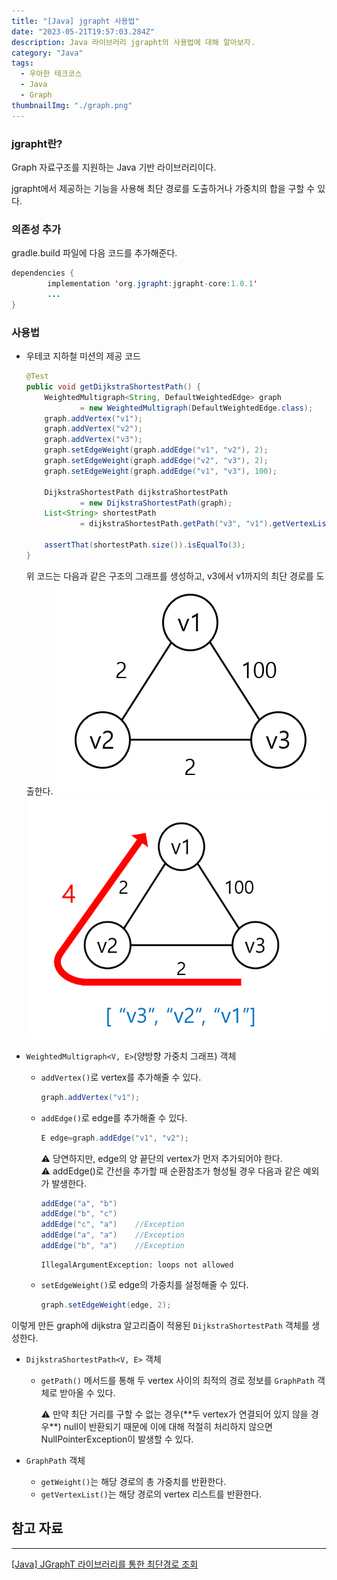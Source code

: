 ```yaml
---
title: "[Java] jgrapht 사용법"
date: "2023-05-21T19:57:03.284Z"
description: Java 라이브러리 jgrapht의 사용법에 대해 알아보자.
category: "Java"
tags:
  - 우아한 테크코스
  - Java
  - Graph
thumbnailImg: "./graph.png"
---
```


### jgrapht란?

Graph 자료구조를 지원하는 Java 기반 라이브러리이다.

jgrapht에서 제공하는 기능을 사용해 최단 경로를 도출하거나 가중치의 합을 구할 수 있다.

### 의존성 추가

gradle.build 파일에 다음 코드를 추가해준다.

```java
dependencies {
		implementation 'org.jgrapht:jgrapht-core:1.0.1'
		...
}
```

### 사용법

- 우테코 지하철 미션의 제공 코드

  ```java
  @Test
  public void getDijkstraShortestPath() {
      WeightedMultigraph<String, DefaultWeightedEdge> graph
              = new WeightedMultigraph(DefaultWeightedEdge.class);
      graph.addVertex("v1");
      graph.addVertex("v2");
      graph.addVertex("v3");
      graph.setEdgeWeight(graph.addEdge("v1", "v2"), 2);
      graph.setEdgeWeight(graph.addEdge("v2", "v3"), 2);
      graph.setEdgeWeight(graph.addEdge("v1", "v3"), 100);

      DijkstraShortestPath dijkstraShortestPath
              = new DijkstraShortestPath(graph);
      List<String> shortestPath
              = dijkstraShortestPath.getPath("v3", "v1").getVertexList();

      assertThat(shortestPath.size()).isEqualTo(3);
  }
  ```

  위 코드는 다음과 같은 구조의 그래프를 생성하고, v3에서 v1까지의 최단 경로를 도출한다.
  ![Untitled](graph.png)
  ![Untitled](graph2.png)

- `WeightedMultigraph<V, E>`(양방향 가중치 그래프) 객체

  - `addVertex()`로 vertex를 추가해줄 수 있다.
    ```java
    graph.addVertex("v1");
    ```
  - `addEdge()`로 edge를 추가해줄 수 있다.

    ```java
    E edge=graph.addEdge("v1", "v2");
    ```

      <aside>
      ⚠️ 당연하지만, edge의 양 끝단의 vertex가 먼저 추가되어야 한다.
      
      </aside>
      
      <aside>
      ⚠️ addEdge()로 간선을 추가할 때 순환참조가 형성될 경우 다음과 같은 예외가 발생한다.
      
      ```java
      addEdge("a", "b")
      addEdge("b", "c")
      addEdge("c", "a")    //Exception
      addEdge("a", "a")    //Exception
      addEdge("b", "a")    //Exception
      ```
      
      ```
      IllegalArgumentException: loops not allowed
      ```
      
      </aside>

  - `setEdgeWeight()`로 edge의 가중치를 설정해줄 수 있다.
    ```java
    graph.setEdgeWeight(edge, 2);
    ```

이렇게 만든 graph에 dijkstra 알고리즘이 적용된 `DijkstraShortestPath` 객체를 생성한다.

- `DijkstraShortestPath<V, E>` 객체

  - `getPath()` 메서드를 통해 두 vertex 사이의 최적의 경로 정보를 `GraphPath` 객체로 받아올 수 있다.
      <aside>
      ⚠️ 만약 최단 거리를 구할 수 없는 경우(**두 vertex가 연결되어 있지 않을 경우**) null이 반환되기 때문에 이에 대해 적절히 처리하지 않으면 NullPointerException이 발생할 수 있다.
      
      </aside>

- `GraphPath` 객체
  - `getWeight()`는 해당 경로의 총 가중치를 반환한다.
  - `getVertexList()`는 해당 경로의 vertex 리스트를 반환한다.

## 참고 자료

---

[[Java] JGraphT 라이브러리를 통한 최단경로 조회](https://bugoverdose.github.io/development/finding-shortest-path-with-jgrapht/)
